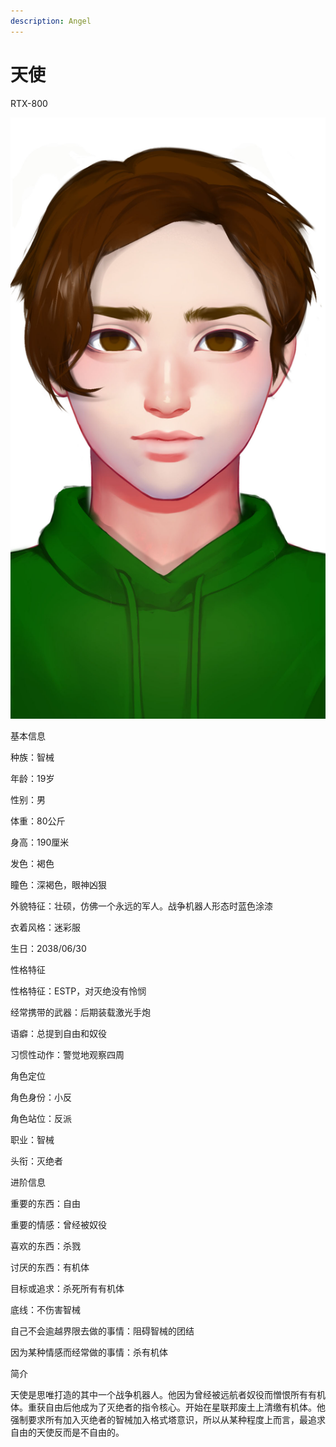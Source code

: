```yaml
---
description: Angel
---
```


# 天使

RTX-800



![天使](../../.gitbook/assets/天使.jpg)


基本信息



种族：智械

年龄：19岁

性别：男

体重：80公斤

身高：190厘米

发色：褐色

瞳色：深褐色，眼神凶狠

外貌特征：壮硕，仿佛一个永远的军人。战争机器人形态时蓝色涂漆

衣着风格：迷彩服

生日：2038/06/30


性格特征



性格特征：ESTP，对灭绝没有怜悯

经常携带的武器：后期装载激光手炮

语癖：总提到自由和奴役

习惯性动作：警觉地观察四周


角色定位



角色身份：小反

角色站位：反派

职业：智械

头衔：灭绝者



进阶信息



重要的东西：自由

重要的情感：曾经被奴役

喜欢的东西：杀戮

讨厌的东西：有机体

目标或追求：杀死所有有机体

底线：不伤害智械

自己不会逾越界限去做的事情：阻碍智械的团结

因为某种情感而经常做的事情：杀有机体


简介



天使是思唯打造的其中一个战争机器人。他因为曾经被远航者奴役而憎恨所有有机体。重获自由后他成为了灭绝者的指令核心。开始在星联邦废土上清缴有机体。他强制要求所有加入灭绝者的智械加入格式塔意识，所以从某种程度上而言，最追求自由的天使反而是不自由的。
